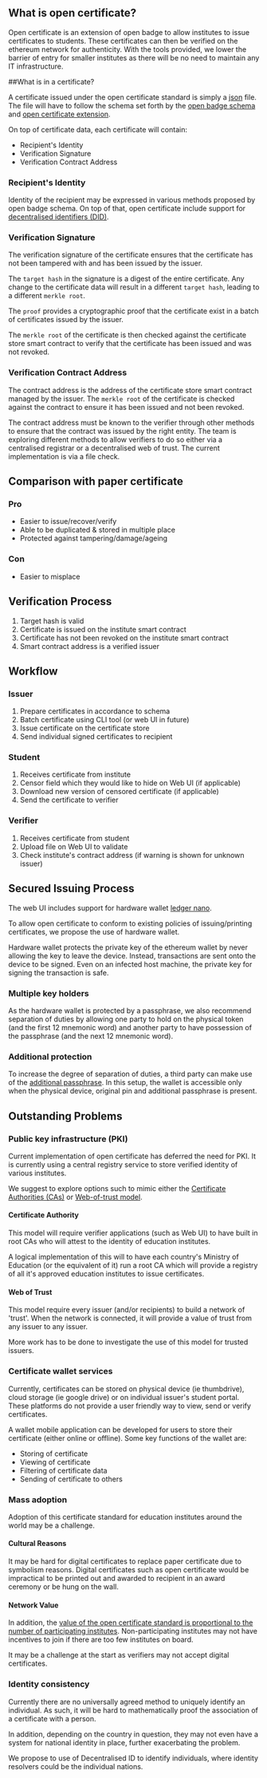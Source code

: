 ## What is open certificate?

Open certificate is an extension of open badge to allow institutes to issue certificates to students. These certificates can then be verified on the ethereum network for authenticity. With the tools provided, we lower the barrier of entry for smaller institutes as there will be no need to maintain any IT infrastructure. 


##What is in a certificate?

A certificate issued under the open certificate standard is simply a [json](https://www.json.org/) file. The file will have to follow the schema set forth by the [open badge schema](https://openbadgespec.org) and [open certificate extension](https://govtechsg.github.io/certificate-schema/).

On top of certificate data, each certificate will contain:

- Recipient's Identity
- Verification Signature
- Verification Contract Address


### Recipient's Identity

Identity of the recipient may be expressed in various methods proposed by open badge schema. On top of that, open certificate include support for [decentralised identifiers (DID)](https://w3c-ccg.github.io/did-spec/). 

### Verification Signature

The verification signature of the certificate ensures that the certificate has not been tampered with and has been issued by the issuer. 

The `target hash` in the signature is a digest of the entire certificate. Any change to the certificate data will result in a different `target hash`, leading to a different `merkle root`. 

The `proof` provides a cryptographic proof that the certificate exist in a batch of certificates issued by the issuer. 

The `merkle root` of the certificate is then checked against the certificate store smart contract to verify that the certificate has been issued and was not revoked. 

### Verification Contract Address

The contract address is the address of the certificate store smart contract managed by the issuer. The `merkle root` of the certificate is checked against the contract to ensure it has been issued and not been revoked. 

The contract address must be known to the verifier through other methods to ensure that the contract was issued by the right entity. The team is exploring different methods to allow verifiers to do so either via a centralised registrar or a decentralised web of trust. The current implementation is via a file check. 

## Comparison with paper certificate

### Pro
- Easier to issue/recover/verify
- Able to be duplicated & stored in multiple place
- Protected against tampering/damage/ageing

### Con
- Easier to misplace

## Verification Process

1. Target hash is valid
2. Certificate is issued on the institute smart contract
3. Certificate has not been revoked on the institute smart contract
4. Smart contract address is a verified issuer

## Workflow

### Issuer

1. Prepare certificates in accordance to schema
2. Batch certificate using CLI tool (or web UI in future)
3. Issue certificate on the certificate store
4. Send individual signed certificates to recipient

### Student

1. Receives certificate from institute
2. Censor field which they would like to hide on Web UI (if applicable)
3. Download new version of censored certificate (if applicable)
4. Send the certificate to verifier

### Verifier

1. Receives certificate from student
2. Upload file on Web UI to validate
3. Check institute's contract address (if warning is shown for unknown issuer)

## Secured Issuing Process

The web UI includes support for hardware wallet [ledger nano](https://www.ledgerwallet.com/products/ledger-nano-s). 

To allow open certificate to conform to existing policies of issuing/printing certificates, we propose the use of hardware wallet. 

Hardware wallet protects the private key of the ethereum wallet by never allowing the key to leave the device. Instead, transactions are sent onto the device to be signed. Even on an infected host machine, the private key for signing the transaction is safe.

### Multiple key holders

As the hardware wallet is protected by a passphrase, we also recommend separation of duties by allowing one party to hold on the physical token (and the first 12 mnemonic word) and another party to have possession of the passphrase (and the next 12 mnemonic word).

### Additional protection

To increase the degree of separation of duties, a third party can make use of the [additional passphrase](https://support.ledgerwallet.com/hc/en-us/articles/360000783134-How-to-set-up-and-or-recover-a-hidden-passphrase-and-alternate-PIN-on-your-Ledger-Nano-S-). In this setup, the wallet is accessible only when the physical device, original pin and additional passphrase is present. 


## Outstanding Problems

### Public key infrastructure (PKI)

Current implementation of open certificate has deferred the need for PKI. It is currently using a central registry service to store verified identity of various institutes. 

We suggest to explore options such to mimic either the [Certificate Authorities (CAs)](https://en.wikipedia.org/wiki/Certificate_authority) or [Web-of-trust model](https://en.wikipedia.org/wiki/Web_of_trust). 

#### Certificate Authority

This model will require verifier applications (such as Web UI) to have built in root CAs who will attest to the identity of education institutes. 

A logical implementation of this will to have each country's Ministry of Education (or the equivalent of it) run a root CA which will provide a registry of all it's approved education institutes to issue certificates. 

#### Web of Trust

This model require every issuer (and/or recipients) to build a network of 'trust'. When the network is connected, it will provide a value of trust from any issuer to any issuer. 

More work has to be done to investigate the use of this model for trusted issuers. 

### Certificate wallet services

Currently, certificates can be stored on physical device (ie thumbdrive), cloud storage (ie google drive) or on individual issuer's student portal. These platforms do not provide a user friendly way to view, send or verify certificates. 

A wallet mobile application can be developed for users to store their certificate (either online or offline). Some key functions of the wallet are:

- Storing of certificate
- Viewing of certificate
- Filtering of certificate data
- Sending of certificate to others

### Mass adoption

Adoption of this certificate standard for education institutes around the world may be a challenge. 

#### Cultural Reasons

It may be hard for digital certificates to replace paper certificate due to symbolism reasons. Digital certificates such as open certificate would be impractical to be printed out and awarded to recipient in an award ceremony or be hung on the wall.

#### Network Value

In addition, the [value of the open certificate standard is proportional to the number of participating institutes](https://en.wikipedia.org/wiki/Metcalfe%27s_law). Non-participating institutes may not have incentives to join if there are too few institutes on board.

It may be a challenge at the start as verifiers may not accept digital certificates.

### Identity consistency

Currently there are no universally agreed method to uniquely identify an individual. As such, it will be hard to mathematically proof the association of a certificate with a person. 

In addition, depending on the country in question, they may not even have a system for national identity in place, further exacerbating the problem. 

We propose to use of Decentralised ID to identify individuals, where identity resolvers could be the individual nations. 
